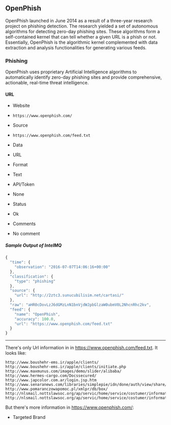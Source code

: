 ## OpenPhish

OpenPhish launched in June 2014 as a result of a three-year research project on
phishing detection. The research yielded a set of autonomous algorithms for
detecting zero-day phishing sites. These algorithms form a self-contained kernel
that can tell whether a given URL is a phish or not. Essentially, OpenPhish is
the algorithmic kernel complemented with data extraction and analysis
functionalities for generating various feeds.

### Phishing

OpenPhish uses proprietary Artificial Intelligence algorithms to automatically
identify zero-day phishing sites and provide comprehensive, actionable,
real-time threat intelligence.

#### URL
>
* Website
 - `https://www.openphish.com/`
* Source
 - `https://www.openphish.com/feed.txt`
* Data
 - URL
* Format
 - Text
* API/Token
 - None
* Status
 - Ok
* Comments
 - No comment

##### Sample Output of IntelMQ

```javascript
{
  "time": {
    "observation": "2016-07-07T14:06:16+00:00"
  },
  "classification": {
    "type": "phishing"
  },
  "source": {
    "url": "http://2ztc3.sunucubilisim.net/cartasi/"
  },
  "raw": "aHR0cDovLzJ6dGMzLnN1bnVjdWJpbGlzaW0ubmV0L2NhcnRhc2kv",
  "feed": {
    "name": "OpenPhish",
    "accuracy": 100.0,
    "url": "https://www.openphish.com/feed.txt"
  }
}
```

----

There's only Url information in  in https://www.openphish.com/feed.txt.
It looks like:

    http://www.boushehr-ems.ir/apple/clients/
    http://www.boushehr-ems.ir/apple/clients/initiate.php
    http://www.maxmunus.com/images/demo/slider/alibaba/
    http://www.hermes-cargo.com/Docssecured/
    http://www.japcolor.com.ar/login.jsp.htm
    http://www.senaranews.com/libraries/simplepie/idn/done/auth/view/share/
    http://www.pomaranczowapomoc.pl/xmlpr/db/box/
    http://nlsmail.nottslawsoc.org/ap/servic/home/service/costumer/information/check/af09d63c1874c89d929de3a4b98123fe/index/web/a2d01ec0e86accddfd5277a9f87cc4bd/information.php
    http://nlsmail.nottslawsoc.org/ap/servic/home/service/costumer/information/check/af09d63c1874c89d929de3a4b98123fe/index/web/a2d01ec0e86accddfd5277a9f87cc4bd/confirmed.php

But there's more information in https://www.openphish.com/:

* Targeted Brand    